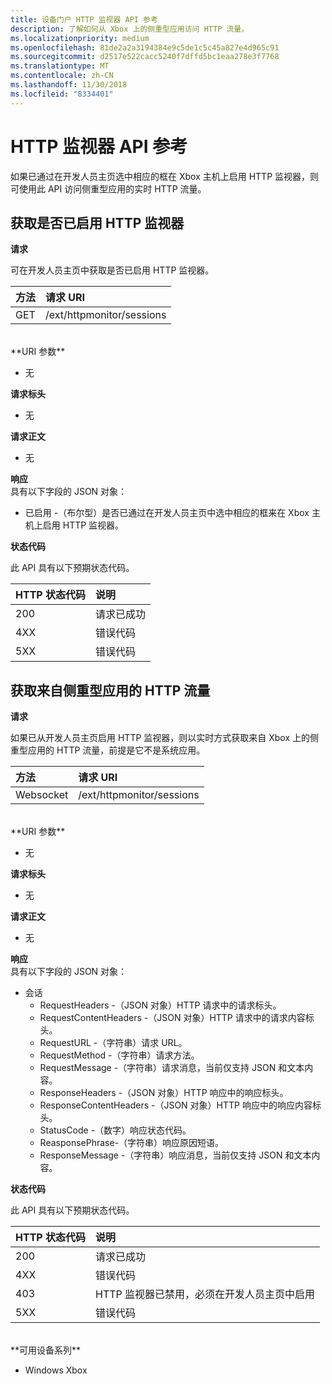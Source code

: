 ```yaml
---
title: 设备门户 HTTP 监视器 API 参考
description: 了解如何从 Xbox 上的侧重型应用访问 HTTP 流量。
ms.localizationpriority: medium
ms.openlocfilehash: 81de2a2a3194384e9c5de1c5c45a827e4d965c91
ms.sourcegitcommit: d2517e522cacc5240f7dffd5bc1eaa278e3f7768
ms.translationtype: MT
ms.contentlocale: zh-CN
ms.lasthandoff: 11/30/2018
ms.locfileid: "8334401"
---
```

# <a name="http-monitor-api-reference"></a>HTTP 监视器 API 参考   
如果已通过在开发人员主页选中相应的框在 Xbox 主机上启用 HTTP 监视器，则可使用此 API 访问侧重型应用的实时 HTTP 流量。

## <a name="get-if-the-http-monitor-is-enabled"></a>获取是否已启用 HTTP 监视器

**请求**

可在开发人员主页中获取是否已启用 HTTP 监视器。

方法      | 请求 URI
:------     | :-----
GET | /ext/httpmonitor/sessions
<br />
**URI 参数**

- 无

**请求标头**

- 无

**请求正文**

- 无

**响应**   
具有以下字段的 JSON 对象：

* 已启用 -（布尔型）是否已通过在开发人员主页中选中相应的框来在 Xbox 主机上启用 HTTP 监视器。

**状态代码**

此 API 具有以下预期状态代码。

HTTP 状态代码      | 说明
:------     | :-----
200 | 请求已成功
4XX | 错误代码
5XX | 错误代码

## <a name="get-http-traffic-from-the-focused-app"></a>获取来自侧重型应用的 HTTP 流量
**请求**

如果已从开发人员主页启用 HTTP 监视器，则以实时方式获取来自 Xbox 上的侧重型应用的 HTTP 流量，前提是它不是系统应用。

方法      | 请求 URI
:------     | :-----
Websocket | /ext/httpmonitor/sessions
<br />
**URI 参数**

- 无

**请求标头**

- 无

**请求正文**

- 无

**响应**   
具有以下字段的 JSON 对象：

* 会话
    * RequestHeaders -（JSON 对象）HTTP 请求中的请求标头。
    * RequestContentHeaders -（JSON 对象）HTTP 请求中的请求内容标头。
    * RequestURL -（字符串）请求 URL。
    * RequestMethod -（字符串）请求方法。
    * RequestMessage -（字符串）请求消息，当前仅支持 JSON 和文本内容。
    * ResponseHeaders -（JSON 对象）HTTP 响应中的响应标头。
    * ResponseContentHeaders -（JSON 对象）HTTP 响应中的响应内容标头。
    * StatusCode -（数字）响应状态代码。
    * ReasponsePhrase-（字符串）响应原因短语。
    * ResponseMessage -（字符串）响应消息，当前仅支持 JSON 和文本内容。

**状态代码**

此 API 具有以下预期状态代码。

HTTP 状态代码      | 说明
:------     | :-----
200 | 请求已成功
4XX | 错误代码
403 | HTTP 监视器已禁用，必须在开发人员主页中启用
5XX | 错误代码

<br />
**可用设备系列**

* Windows Xbox